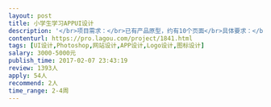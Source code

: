 ```yaml
---                
layout: post       
title: 小学生学习APPUI设计           
description: '</br>项目需求：</br>已有产品原型，约有10个页面</br>具体要求：</br>1）对象：8-12小学生；</br>2）整套界面；</br>3）画面轻松活泼，精美，富有动感；</br>'     
contenturl: https://pro.lagou.com/project/1841.html      
tags: [UI设计,Photoshop,网站设计,APP设计,Logo设计,图标设计]            
salary: 3000-5000元          
publish_time: 2017-02-07 23:43:19         
review: 1393人                   
apply: 54人                   
recommend: 2人                   
time_range: 2-4周              
---                 
```

